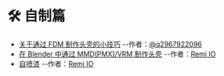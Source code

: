 # 🛠 自制篇

- [关于通过 FDM 制作头壳的小技巧](Tips-for-FDM.md) --作者：[@q2967922096](https://twitter.com/q2967922096)
- [在 Blender 中通过 MMD(PMX)/VRM 制作头壳](Tips-for-made-by-pmx-vrm.md) --作者：[Remi IO](https://twitter.com/Remi_IO)
- [自喷漆](./Tips-for-painting.md) --作者：[Remi IO](https://twitter.com/Remi_IO)

